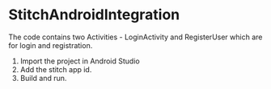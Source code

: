 # StitchAndroidIntegration

The code contains two Activities - LoginActivity and RegisterUser which are for login and registration.

1. Import the project in Android Studio
2. Add the stitch app id.
3. Build and run.
